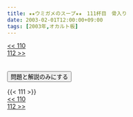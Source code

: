 ```yaml
---
title: ★★ウミガメのスープ★★　111杯目　骨入り
date: 2003-02-01T12:00:00+09:00
tags: [2003年,オカルト板]
---
```

<div class="th_left"><a href="../110"><< 110</a></div>
<div class="th_right"><a href="../112">112 >></a></div>
<br><br>
<script src="../../js/cupsoup.js"></script>
<form>
<input type="button" value="問題と解説のみにする" onClick="toggleCupsoup()">
</form>
{{< 111 >}}
<div class="th_left"><a href="../110"><< 110</a></div>
<div class="th_right"><a href="../112">112 >></a></div>